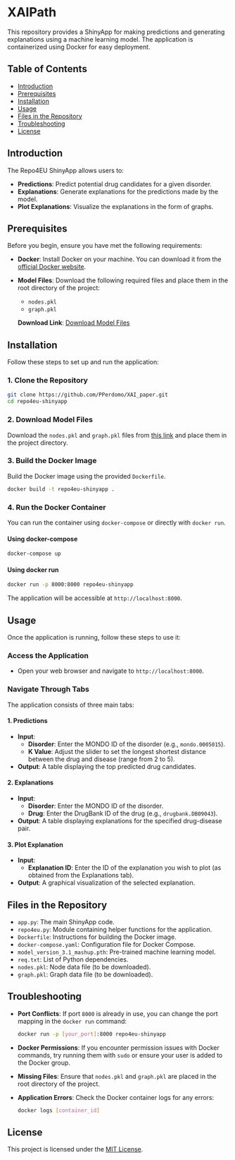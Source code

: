 # XAIPath 

This repository provides a ShinyApp for making predictions and generating explanations using a machine learning model. The application is containerized using Docker for easy deployment.

## Table of Contents

- [Introduction](#introduction)
- [Prerequisites](#prerequisites)
- [Installation](#installation)
- [Usage](#usage)
- [Files in the Repository](#files-in-the-repository)
- [Troubleshooting](#troubleshooting)
- [License](#license)

## Introduction

The Repo4EU ShinyApp allows users to:

- **Predictions**: Predict potential drug candidates for a given disorder.
- **Explanations**: Generate explanations for the predictions made by the model.
- **Plot Explanations**: Visualize the explanations in the form of graphs.

## Prerequisites

Before you begin, ensure you have met the following requirements:

- **Docker**: Install Docker on your machine. You can download it from the [official Docker website](https://www.docker.com/get-started).

- **Model Files**: Download the following required files and place them in the root directory of the project:

  - `nodes.pkl`
  - `graph.pkl`

  **Download Link**: [Download Model Files](https://zenodo.org/uploads/13860397)

## Installation

Follow these steps to set up and run the application:

### 1. Clone the Repository

```bash
git clone https://github.com/PPerdomo/XAI_paper.git
cd repo4eu-shinyapp
```

### 2. Download Model Files

Download the `nodes.pkl` and `graph.pkl` files from [this link](https://zenodo.org/uploads/13860397) and place them in the project directory.

### 3. Build the Docker Image

Build the Docker image using the provided `Dockerfile`.

```bash
docker build -t repo4eu-shinyapp .
```

### 4. Run the Docker Container

You can run the container using `docker-compose` or directly with `docker run`.

#### Using docker-compose

```bash
docker-compose up
```

#### Using docker run

```bash
docker run -p 8000:8000 repo4eu-shinyapp
```

The application will be accessible at `http://localhost:8000`.

## Usage

Once the application is running, follow these steps to use it:

### Access the Application

- Open your web browser and navigate to `http://localhost:8000`.

### Navigate Through Tabs

The application consists of three main tabs:

#### 1. Predictions

- **Input**:
  - **Disorder**: Enter the MONDO ID of the disorder (e.g., `mondo.0005015`).
  - **K Value**: Adjust the slider to set the longest shortest distance between the drug and disease (range from 2 to 5).
- **Output**: A table displaying the top predicted drug candidates.

#### 2. Explanations

- **Input**:
  - **Disorder**: Enter the MONDO ID of the disorder.
  - **Drug**: Enter the DrugBank ID of the drug (e.g., `drugbank.DB09043`).
- **Output**: A table displaying explanations for the specified drug-disease pair.

#### 3. Plot Explanation

- **Input**:
  - **Explanation ID**: Enter the ID of the explanation you wish to plot (as obtained from the Explanations tab).
- **Output**: A graphical visualization of the selected explanation.

## Files in the Repository

- `app.py`: The main ShinyApp code.
- `repo4eu.py`: Module containing helper functions for the application.
- `Dockerfile`: Instructions for building the Docker image.
- `docker-compose.yaml`: Configuration file for Docker Compose.
- `model_version_3.1_mashup.pth`: Pre-trained machine learning model.
- `req.txt`: List of Python dependencies.
- `nodes.pkl`: Node data file (to be downloaded).
- `graph.pkl`: Graph data file (to be downloaded).

## Troubleshooting

- **Port Conflicts**: If port `8000` is already in use, you can change the port mapping in the `docker run` command:

  ```bash
  docker run -p [your_port]:8000 repo4eu-shinyapp
  ```

- **Docker Permissions**: If you encounter permission issues with Docker commands, try running them with `sudo` or ensure your user is added to the Docker group.

- **Missing Files**: Ensure that `nodes.pkl` and `graph.pkl` are placed in the root directory of the project.

- **Application Errors**: Check the Docker container logs for any errors:

  ```bash
  docker logs [container_id]
  ```

## License

This project is licensed under the [MIT License](LICENSE).

